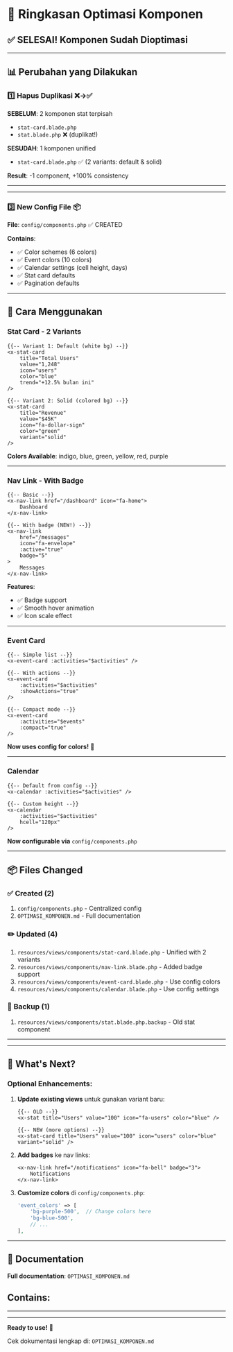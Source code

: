 # 🎨 Ringkasan Optimasi Komponen

## ✅ **SELESAI! Komponen Sudah Dioptimasi**

---

## 📊 **Perubahan yang Dilakukan**

### 1️⃣ **Hapus Duplikasi** ❌→✅

**SEBELUM**: 2 komponen stat terpisah
- `stat-card.blade.php` 
- `stat.blade.php` ❌ (duplikat!)

**SESUDAH**: 1 komponen unified
- `stat-card.blade.php` ✅ (2 variants: default & solid)

**Result**: -1 component, +100% consistency

---
---

### 3️⃣ **New Config File** 📦

**File**: `config/components.php` ✅ CREATED

**Contains**:
- ✅ Color schemes (6 colors)
- ✅ Event colors (10 colors)
- ✅ Calendar settings (cell height, days)
- ✅ Stat card defaults
- ✅ Pagination defaults

---

## 🎯 **Cara Menggunakan**

### **Stat Card - 2 Variants**

```blade
{{-- Variant 1: Default (white bg) --}}
<x-stat-card 
    title="Total Users" 
    value="1,248" 
    icon="users" 
    color="blue"
    trend="+12.5% bulan ini"
/>

{{-- Variant 2: Solid (colored bg) --}}
<x-stat-card 
    title="Revenue" 
    value="$45K" 
    icon="fa-dollar-sign" 
    color="green" 
    variant="solid"
/>
```

**Colors Available**: indigo, blue, green, yellow, red, purple

---

### **Nav Link - With Badge**

```blade
{{-- Basic --}}
<x-nav-link href="/dashboard" icon="fa-home">
    Dashboard
</x-nav-link>

{{-- With badge (NEW!) --}}
<x-nav-link 
    href="/messages" 
    icon="fa-envelope" 
    :active="true"
    badge="5"
>
    Messages
</x-nav-link>
```

**Features**: 
- ✅ Badge support
- ✅ Smooth hover animation
- ✅ Icon scale effect

---

### **Event Card**

```blade
{{-- Simple list --}}
<x-event-card :activities="$activities" />

{{-- With actions --}}
<x-event-card 
    :activities="$activities" 
    :showActions="true"
/>

{{-- Compact mode --}}
<x-event-card 
    :activities="$events" 
    :compact="true"
/>
```

**Now uses config for colors!** 🎨

---

### **Calendar**

```blade
{{-- Default from config --}}
<x-calendar :activities="$activities" />

{{-- Custom height --}}
<x-calendar 
    :activities="$activities" 
    hcell="120px"
/>
```

**Now configurable via** `config/components.php`

---

## 📦 **Files Changed**

### ✅ **Created** (2)
1. `config/components.php` - Centralized config
2. `OPTIMASI_KOMPONEN.md` - Full documentation

### ✏️ **Updated** (4)
1. `resources/views/components/stat-card.blade.php` - Unified with 2 variants
2. `resources/views/components/nav-link.blade.php` - Added badge support
3. `resources/views/components/event-card.blade.php` - Use config colors
4. `resources/views/components/calendar.blade.php` - Use config settings

### 💾 **Backup** (1)
1. `resources/views/components/stat.blade.php.backup` - Old stat component

---
---

## 🚀 **What's Next?**


### **Optional Enhancements**:

1. **Update existing views** untuk gunakan variant baru:
   ```blade
   {{-- OLD --}}
   <x-stat title="Users" value="100" icon="fa-users" color="blue" />
   
   {{-- NEW (more options) --}}
   <x-stat-card title="Users" value="100" icon="users" color="blue" variant="solid" />
   ```

2. **Add badges** ke nav links:
   ```blade
   <x-nav-link href="/notifications" icon="fa-bell" badge="3">
       Notifications
   </x-nav-link>
   ```

3. **Customize colors** di `config/components.php`:
   ```php
   'event_colors' => [
       'bg-purple-500',  // Change colors here
       'bg-blue-500',
       // ...
   ],
   ```

---

## 📖 **Documentation**

**Full documentation**: `OPTIMASI_KOMPONEN.md`

**Contains**:
---

---

---

**Ready to use!** 🚀

Cek dokumentasi lengkap di: `OPTIMASI_KOMPONEN.md`
